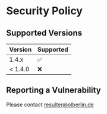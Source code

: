 # Security Policy

## Supported Versions

| Version | Supported          |
| ------- | ------------------ |
| 1.4.x   | :white_check_mark: |
| < 1.4.0 | :x:                |

## Reporting a Vulnerability

Please contact resulter@olberlin.de
